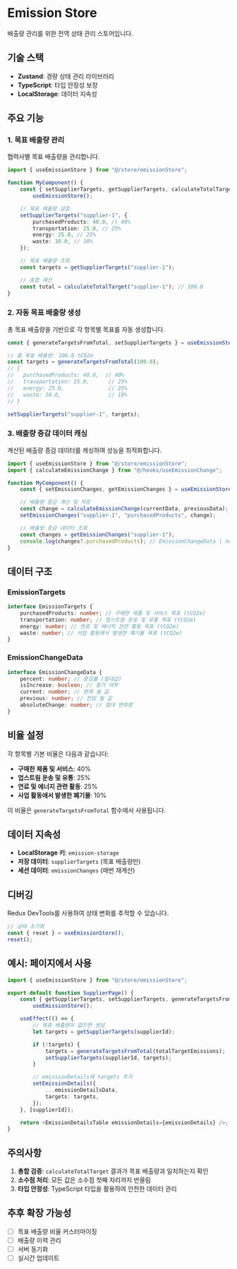 # Emission Store

배출량 관리를 위한 전역 상태 관리 스토어입니다.

## 기술 스택

- **Zustand**: 경량 상태 관리 라이브러리
- **TypeScript**: 타입 안정성 보장
- **LocalStorage**: 데이터 지속성

## 주요 기능

### 1. 목표 배출량 관리

협력사별 목표 배출량을 관리합니다.

```typescript
import { useEmissionStore } from "@/store/emissionStore";

function MyComponent() {
	const { setSupplierTargets, getSupplierTargets, calculateTotalTarget } =
		useEmissionStore();

	// 목표 배출량 설정
	setSupplierTargets("supplier-1", {
		purchasedProducts: 40.0, // 40%
		transportation: 25.0, // 25%
		energy: 25.0, // 25%
		waste: 10.0, // 10%
	});

	// 목표 배출량 조회
	const targets = getSupplierTargets("supplier-1");

	// 총합 계산
	const total = calculateTotalTarget("supplier-1"); // 100.0
}
```

### 2. 자동 목표 배출량 생성

총 목표 배출량을 기반으로 각 항목별 목표를 자동 생성합니다.

```typescript
const { generateTargetsFromTotal, setSupplierTargets } = useEmissionStore();

// 총 목표 배출량: 100.0 tCO2e
const targets = generateTargetsFromTotal(100.0);
// {
//   purchasedProducts: 40.0,  // 40%
//   transportation: 25.0,      // 25%
//   energy: 25.0,              // 25%
//   waste: 10.0,               // 10%
// }

setSupplierTargets("supplier-1", targets);
```

### 3. 배출량 증감 데이터 캐싱

계산된 배출량 증감 데이터를 캐싱하여 성능을 최적화합니다.

```typescript
import { useEmissionStore } from "@/store/emissionStore";
import { calculateEmissionChange } from "@/hooks/useEmissionChange";

function MyComponent() {
	const { setEmissionChanges, getEmissionChanges } = useEmissionStore();

	// 배출량 증감 계산 및 저장
	const change = calculateEmissionChange(currentData, previousData);
	setEmissionChanges("supplier-1", "purchasedProducts", change);

	// 배출량 증감 데이터 조회
	const changes = getEmissionChanges("supplier-1");
	console.log(changes?.purchasedProducts); // EmissionChangeData | null
}
```

## 데이터 구조

### EmissionTargets

```typescript
interface EmissionTargets {
	purchasedProducts: number; // 구매한 제품 및 서비스 목표 (tCO2e)
	transportation: number; // 업스트림 운송 및 유통 목표 (tCO2e)
	energy: number; // 연료 및 에너지 관련 활동 목표 (tCO2e)
	waste: number; // 사업 활동에서 발생한 폐기물 목표 (tCO2e)
}
```

### EmissionChangeData

```typescript
interface EmissionChangeData {
	percent: number; // 증감률 (절대값)
	isIncrease: boolean; // 증가 여부
	current: number; // 현재 월 값
	previous: number; // 전달 월 값
	absoluteChange: number; // 절대 변화량
}
```

## 비율 설정

각 항목별 기본 비율은 다음과 같습니다:

- **구매한 제품 및 서비스**: 40%
- **업스트림 운송 및 유통**: 25%
- **연료 및 에너지 관련 활동**: 25%
- **사업 활동에서 발생한 폐기물**: 10%

이 비율은 `generateTargetsFromTotal` 함수에서 사용됩니다.

## 데이터 지속성

- **LocalStorage 키**: `emission-storage`
- **저장 데이터**: `supplierTargets` (목표 배출량만)
- **세션 데이터**: `emissionChanges` (매번 재계산)

## 디버깅

Redux DevTools를 사용하여 상태 변화를 추적할 수 있습니다.

```typescript
// 상태 초기화
const { reset } = useEmissionStore();
reset();
```

## 예시: 페이지에서 사용

```typescript
import { useEmissionStore } from "@/store/emissionStore";

export default function SupplierPage() {
	const { getSupplierTargets, setSupplierTargets, generateTargetsFromTotal } =
		useEmissionStore();

	useEffect(() => {
		// 목표 배출량이 없으면 생성
		let targets = getSupplierTargets(supplierId);

		if (!targets) {
			targets = generateTargetsFromTotal(totalTargetEmissions);
			setSupplierTargets(supplierId, targets);
		}

		// emissionDetails에 targets 추가
		setEmissionDetails({
			...emissionDetailsData,
			targets: targets,
		});
	}, [supplierId]);

	return <EmissionDetailsTable emissionDetails={emissionDetails} />;
}
```

## 주의사항

1. **총합 검증**: `calculateTotalTarget` 결과가 목표 배출량과 일치하는지 확인
2. **소수점 처리**: 모든 값은 소수점 첫째 자리까지 반올림
3. **타입 안정성**: TypeScript 타입을 활용하여 안전한 데이터 관리

## 추후 확장 가능성

- [ ] 목표 배출량 비율 커스터마이징
- [ ] 배출량 이력 관리
- [ ] 서버 동기화
- [ ] 실시간 업데이트
